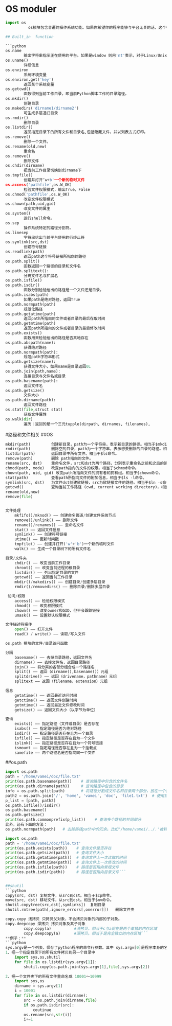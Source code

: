
# OS moduler

```python
import os
          os模块包含普遍的操作系统功能。如果你希望你的程序能够与平台无关的话，这个模块是尤为重要的。```

## Built_in  function

```python
os.name
        输出字符串指示正在使用的平台。如果是window 则用'nt'表示，对于Linux/Unix用户，它是'posix'。
os.uname()
        详细信息
os.environ
        系统环境变量
os.environ.get('key')
        返回某个系统变量
os.getcwd()
        函数得到当前工作目录，即当前Python脚本工作的目录路径。
os.mkdir()
        创建目录
os.makedirs('dirname1/dirname2') 
        可生成多层递归目录
os.rmdir()
        删除目录
os.listdir()
        返回指定目录下的所有文件和目录名,包括隐藏文件，并以列表方式打印。
os.remove()
        删除一个文件。
os.rename(old,new)
        重命名
os.remove()
        删除文件
os.chdir(dirname)
        把当前工作目录切换到dirname下
os.tmpfile() 
        创建并打开‘w+b'一个新的临时文件
os.access('pathfile',os.W_OK) 
        检验文件权限模式，输出True，False
os.chmod('pathfile',os.W_OK) 
        改变文件权限模式
os.chown(path,uid,gid)
        改变文件的属主
os.system()
        运行shell命令。
os.sep 
        操作系统特定的路径分割符。
os.linesep
        字符串给出当前平台使用的行终止符
os.symlink(src,dst)
        创建符号链接
os.readlink(path)
        返回path这个符号链接所指向的路径
os.path.split()
        函数返回一个路径的目录和文件名
os.path.splitext():
        分离文件名与扩展名
os.path.isfile()
os.path.isdir()
        函数分别检验给出的路径是一个文件还是目录。
os.path.isabs(path) 
        如果path是绝对路径，返回True
os.path.normpath(path) 
        规范化路径
os.path.getatime(path) 
        返回path所指向的文件或者目录的最后存取时间
os.path.getmtime(path) 
        返回path所指向的文件或者目录的最后修改时间
os.path.exists()
        函数用来检验给出的路径是否真地存在
os.path.abspath(name):
        获得绝对路径
os.path.normpath(path):
        规范path字符串形式
os.path.getsize(name):
        获得文件大小，如果name是目录返回0L
os.path.join(path,name):
        连接目录与文件名或目录
os.path.basename(path):
        返回文件名
os.path.getsize()
        文件大小
os.path.dirname(path):
        返回文件路径
os.stat(file,struct stat)
        获取文件属性
os.walk(dir)
        遍历：返回的是一个三元tupple(dirpath, dirnames, filenames),
```

#路径和文件相关
##OS
```python
mkdir(path)         创建新目录，path为一个字符串，表示新目录的路径。相当于$mkdir命令
rmdir(path)         删除空的目录，path为一个字符串，表示想要删除的目录的路径。相当于$rmdir命令
listdir(path)       返回目录中所有文件。相当于$ls命令。
remove(path)        删除 path指向的文件。
rename(src, dst)    重命名文件，src和dst为两个路径，分别表示重命名之前和之后的路径。
chmod(path, mode)   改变path指向的文件的权限。相当于$chmod命令。
chown(path, uid, gid) 改变path所指向文件的拥有者和拥有组。相当于$chown命令。
stat(path)          查看path所指向文件的附加信息，相当于$ls -l命令。
symlink(src, dst)   为文件dst创建软链接，src为软链接文件的路径。相当于$ln -s命令。
getcwd()            查询当前工作路径 (cwd, current working directory)，相当于$pwd命令。
rename(old,new)
remove(file)
```
```python

文件处理
    mkfifo()/mknod() —— 创建命名管道/创建文件系统节点
    remove()/unlink() —— 删除文件
    rename()/renames() —— 重命名文件
    stat() —— 返回文件信息
    symlink() —— 创建符号链接
    utime() —— 更新时间戳
    tmpfile() —— 创建并打开('w'+'b')一个新的临时文件
    walk() —— 生成一个目录树下的所有文件名

目录/文件夹
    chdir() —— 改变当前工作目录
    chroot() —— 改变当前进程的根目录
    listdir() —— 列出指定目录的文件
    getcwd() —— 返回当前工作目录
    mkdir()/makedirs() —— 创建目录/创建多层目录
    rmdir()/removedirs() —— 删除目录/删除多层目录

 访问/权限
    access() —— 检验权限模式
    chmod() —— 改变权限模式
    chown() —— 改变owner和GID，但不会跟踪链接
    umask() —— 设置默认权限模式

文件描述符操作
    open() —— 打开文件
    read() / write() —— 读取/写入文件

os.path 模块的文件/目录访问函数

分隔
    basename() —— 去掉目录路径，返回文件名
    dirname() —— 去掉文件名，返回目录路径
    join() —— 将分离的各部分组合成一个路径名
    split() —— 返回（dirname(),basename()）元组
    splitdrive() —— 返回（drivename，pathname）元组
    splitext —— 返回（filename，extension）元组

信息
    getatime() —— 返回最近访问时间
    getctime() —— 返回文件创建时间
    getmtime() —— 返回最近文件修改时间
    getsize() —— 返回文件大小（以字节为单位）

查询
    exists() —— 指定路径（文件或目录）是否存在
    isabs() —— 指定路径是否为绝对路径
    isdir() —— 指定路径是否存在且为一个目录
    isfile() —— 指定路径是否存在且为一个文件
    islink() —— 指定路径是否存在且为一个符号链接
    ismount —— 指定路径是否存在且为一个挂载点
    samefile —— 两个路径名是否指向同一个文件
```

##os.path
```python
import os.path
path = '/home/vamei/doc/file.txt'
print(os.path.basename(path))    # 查询路径中包含的文件名
print(os.path.dirname(path))     # 查询路径中包含的目录
info = os.path.split(path)       # 将路径分割成文件名和目录两个部分，放在一个表中返回
path2 = os.path.join('/', 'home', 'vamei', 'doc', 'file1.txt')  # 使用目录名和文件名构成一个路径字符串
p_list = [path, path2]
os.path.isfile()/isdir()
os.path.basename()
os.path.getsize()
print(os.path.commonprefix(p_list))    # 查询多个路径的共同部分
此外，还有下面的方法：
os.path.normpath(path)   # 去除路径path中的冗余。比如'/home/vamei/../.'被转化为'/home'

import os.path 
path = '/home/vamei/doc/file.txt'
print(os.path.exists(path))    # 查询文件是否存在
print(os.path.getsize(path))   # 查询文件大小
print(os.path.getatime(path))  # 查询文件上一次读取的时间
print(os.path.getmtime(path))  # 查询文件上一次修改的时间
print(os.path.isfile(path))    # 路径是否指向常规文件
print(os.path.isdir(path))     # 路径是否指向目录文件```


##shutil
```python
copy(src, dst) 复制文件，从src到dst。相当于$cp命令。
move(src, dst) 移动文件，从src到dst。相当于$mv命令。
shutil.copytree(src,dst[,symlinks])  复制目录
shutil.rmtree(path[,ignore_errors[,onerror]])   删除文件夹

copy.copy 浅拷贝 只拷贝父对象，不会拷贝对象的内部的子对象。
copy.deepcopy 深拷贝 拷贝对象及其子对象
        copy.copy(a)          #浅拷贝。相当于c与a现在是两个单独的内存区域
        copy.deepcopy(a)      #深拷贝。相当于是完全独立的内存区域```
**例子：**
```python
sys.argv是一个列表，保存了python程序的命令行参数。其中 sys.argv[0]是程序本身的名字
1、把一个指定目录下的所有文件拷贝到另一个目录中
    import sys,os,shutil
    for file in os.listdir(sys.argv[1]):
        shutil.copy(os.path.join(sys.argv[1],file),sys.argv[2])
        
2、把一个文件夹下的所有文件重命名成 10001～10999
    import sys,os
    dirname = sys.argv[1]
    i = 10001
    for file in os.listdir(dirname):
        src = os.path.join(dirname,file)
        if os.path.isdir(src):
            coutinue
        os.rename(src,str(i))
        i+=1
```